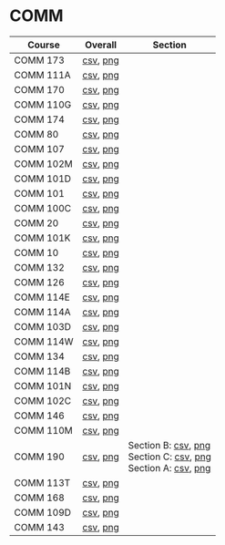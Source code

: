 # COMM

| Course | Overall | Section |
| ------ | ------- | ------- |
| COMM 173 | [csv](https://github.com/UCSD-Historical-Enrollment-Data//Users/ryanbatubara/Desktop/2024Spring/blob/main/overall/COMM%20173.csv), [png](https://raw.githubusercontent.com/UCSD-Historical-Enrollment-Data//Users/ryanbatubara/Desktop/2024Spring/main/plot_overall/COMM%20173.png) |  |
| COMM 111A | [csv](https://github.com/UCSD-Historical-Enrollment-Data//Users/ryanbatubara/Desktop/2024Spring/blob/main/overall/COMM%20111A.csv), [png](https://raw.githubusercontent.com/UCSD-Historical-Enrollment-Data//Users/ryanbatubara/Desktop/2024Spring/main/plot_overall/COMM%20111A.png) |  |
| COMM 170 | [csv](https://github.com/UCSD-Historical-Enrollment-Data//Users/ryanbatubara/Desktop/2024Spring/blob/main/overall/COMM%20170.csv), [png](https://raw.githubusercontent.com/UCSD-Historical-Enrollment-Data//Users/ryanbatubara/Desktop/2024Spring/main/plot_overall/COMM%20170.png) |  |
| COMM 110G | [csv](https://github.com/UCSD-Historical-Enrollment-Data//Users/ryanbatubara/Desktop/2024Spring/blob/main/overall/COMM%20110G.csv), [png](https://raw.githubusercontent.com/UCSD-Historical-Enrollment-Data//Users/ryanbatubara/Desktop/2024Spring/main/plot_overall/COMM%20110G.png) |  |
| COMM 174 | [csv](https://github.com/UCSD-Historical-Enrollment-Data//Users/ryanbatubara/Desktop/2024Spring/blob/main/overall/COMM%20174.csv), [png](https://raw.githubusercontent.com/UCSD-Historical-Enrollment-Data//Users/ryanbatubara/Desktop/2024Spring/main/plot_overall/COMM%20174.png) |  |
| COMM 80 | [csv](https://github.com/UCSD-Historical-Enrollment-Data//Users/ryanbatubara/Desktop/2024Spring/blob/main/overall/COMM%2080.csv), [png](https://raw.githubusercontent.com/UCSD-Historical-Enrollment-Data//Users/ryanbatubara/Desktop/2024Spring/main/plot_overall/COMM%2080.png) |  |
| COMM 107 | [csv](https://github.com/UCSD-Historical-Enrollment-Data//Users/ryanbatubara/Desktop/2024Spring/blob/main/overall/COMM%20107.csv), [png](https://raw.githubusercontent.com/UCSD-Historical-Enrollment-Data//Users/ryanbatubara/Desktop/2024Spring/main/plot_overall/COMM%20107.png) |  |
| COMM 102M | [csv](https://github.com/UCSD-Historical-Enrollment-Data//Users/ryanbatubara/Desktop/2024Spring/blob/main/overall/COMM%20102M.csv), [png](https://raw.githubusercontent.com/UCSD-Historical-Enrollment-Data//Users/ryanbatubara/Desktop/2024Spring/main/plot_overall/COMM%20102M.png) |  |
| COMM 101D | [csv](https://github.com/UCSD-Historical-Enrollment-Data//Users/ryanbatubara/Desktop/2024Spring/blob/main/overall/COMM%20101D.csv), [png](https://raw.githubusercontent.com/UCSD-Historical-Enrollment-Data//Users/ryanbatubara/Desktop/2024Spring/main/plot_overall/COMM%20101D.png) |  |
| COMM 101 | [csv](https://github.com/UCSD-Historical-Enrollment-Data//Users/ryanbatubara/Desktop/2024Spring/blob/main/overall/COMM%20101.csv), [png](https://raw.githubusercontent.com/UCSD-Historical-Enrollment-Data//Users/ryanbatubara/Desktop/2024Spring/main/plot_overall/COMM%20101.png) |  |
| COMM 100C | [csv](https://github.com/UCSD-Historical-Enrollment-Data//Users/ryanbatubara/Desktop/2024Spring/blob/main/overall/COMM%20100C.csv), [png](https://raw.githubusercontent.com/UCSD-Historical-Enrollment-Data//Users/ryanbatubara/Desktop/2024Spring/main/plot_overall/COMM%20100C.png) |  |
| COMM 20 | [csv](https://github.com/UCSD-Historical-Enrollment-Data//Users/ryanbatubara/Desktop/2024Spring/blob/main/overall/COMM%2020.csv), [png](https://raw.githubusercontent.com/UCSD-Historical-Enrollment-Data//Users/ryanbatubara/Desktop/2024Spring/main/plot_overall/COMM%2020.png) |  |
| COMM 101K | [csv](https://github.com/UCSD-Historical-Enrollment-Data//Users/ryanbatubara/Desktop/2024Spring/blob/main/overall/COMM%20101K.csv), [png](https://raw.githubusercontent.com/UCSD-Historical-Enrollment-Data//Users/ryanbatubara/Desktop/2024Spring/main/plot_overall/COMM%20101K.png) |  |
| COMM 10 | [csv](https://github.com/UCSD-Historical-Enrollment-Data//Users/ryanbatubara/Desktop/2024Spring/blob/main/overall/COMM%2010.csv), [png](https://raw.githubusercontent.com/UCSD-Historical-Enrollment-Data//Users/ryanbatubara/Desktop/2024Spring/main/plot_overall/COMM%2010.png) |  |
| COMM 132 | [csv](https://github.com/UCSD-Historical-Enrollment-Data//Users/ryanbatubara/Desktop/2024Spring/blob/main/overall/COMM%20132.csv), [png](https://raw.githubusercontent.com/UCSD-Historical-Enrollment-Data//Users/ryanbatubara/Desktop/2024Spring/main/plot_overall/COMM%20132.png) |  |
| COMM 126 | [csv](https://github.com/UCSD-Historical-Enrollment-Data//Users/ryanbatubara/Desktop/2024Spring/blob/main/overall/COMM%20126.csv), [png](https://raw.githubusercontent.com/UCSD-Historical-Enrollment-Data//Users/ryanbatubara/Desktop/2024Spring/main/plot_overall/COMM%20126.png) |  |
| COMM 114E | [csv](https://github.com/UCSD-Historical-Enrollment-Data//Users/ryanbatubara/Desktop/2024Spring/blob/main/overall/COMM%20114E.csv), [png](https://raw.githubusercontent.com/UCSD-Historical-Enrollment-Data//Users/ryanbatubara/Desktop/2024Spring/main/plot_overall/COMM%20114E.png) |  |
| COMM 114A | [csv](https://github.com/UCSD-Historical-Enrollment-Data//Users/ryanbatubara/Desktop/2024Spring/blob/main/overall/COMM%20114A.csv), [png](https://raw.githubusercontent.com/UCSD-Historical-Enrollment-Data//Users/ryanbatubara/Desktop/2024Spring/main/plot_overall/COMM%20114A.png) |  |
| COMM 103D | [csv](https://github.com/UCSD-Historical-Enrollment-Data//Users/ryanbatubara/Desktop/2024Spring/blob/main/overall/COMM%20103D.csv), [png](https://raw.githubusercontent.com/UCSD-Historical-Enrollment-Data//Users/ryanbatubara/Desktop/2024Spring/main/plot_overall/COMM%20103D.png) |  |
| COMM 114W | [csv](https://github.com/UCSD-Historical-Enrollment-Data//Users/ryanbatubara/Desktop/2024Spring/blob/main/overall/COMM%20114W.csv), [png](https://raw.githubusercontent.com/UCSD-Historical-Enrollment-Data//Users/ryanbatubara/Desktop/2024Spring/main/plot_overall/COMM%20114W.png) |  |
| COMM 134 | [csv](https://github.com/UCSD-Historical-Enrollment-Data//Users/ryanbatubara/Desktop/2024Spring/blob/main/overall/COMM%20134.csv), [png](https://raw.githubusercontent.com/UCSD-Historical-Enrollment-Data//Users/ryanbatubara/Desktop/2024Spring/main/plot_overall/COMM%20134.png) |  |
| COMM 114B | [csv](https://github.com/UCSD-Historical-Enrollment-Data//Users/ryanbatubara/Desktop/2024Spring/blob/main/overall/COMM%20114B.csv), [png](https://raw.githubusercontent.com/UCSD-Historical-Enrollment-Data//Users/ryanbatubara/Desktop/2024Spring/main/plot_overall/COMM%20114B.png) |  |
| COMM 101N | [csv](https://github.com/UCSD-Historical-Enrollment-Data//Users/ryanbatubara/Desktop/2024Spring/blob/main/overall/COMM%20101N.csv), [png](https://raw.githubusercontent.com/UCSD-Historical-Enrollment-Data//Users/ryanbatubara/Desktop/2024Spring/main/plot_overall/COMM%20101N.png) |  |
| COMM 102C | [csv](https://github.com/UCSD-Historical-Enrollment-Data//Users/ryanbatubara/Desktop/2024Spring/blob/main/overall/COMM%20102C.csv), [png](https://raw.githubusercontent.com/UCSD-Historical-Enrollment-Data//Users/ryanbatubara/Desktop/2024Spring/main/plot_overall/COMM%20102C.png) |  |
| COMM 146 | [csv](https://github.com/UCSD-Historical-Enrollment-Data//Users/ryanbatubara/Desktop/2024Spring/blob/main/overall/COMM%20146.csv), [png](https://raw.githubusercontent.com/UCSD-Historical-Enrollment-Data//Users/ryanbatubara/Desktop/2024Spring/main/plot_overall/COMM%20146.png) |  |
| COMM 110M | [csv](https://github.com/UCSD-Historical-Enrollment-Data//Users/ryanbatubara/Desktop/2024Spring/blob/main/overall/COMM%20110M.csv), [png](https://raw.githubusercontent.com/UCSD-Historical-Enrollment-Data//Users/ryanbatubara/Desktop/2024Spring/main/plot_overall/COMM%20110M.png) |  |
| COMM 190 | [csv](https://github.com/UCSD-Historical-Enrollment-Data//Users/ryanbatubara/Desktop/2024Spring/blob/main/overall/COMM%20190.csv), [png](https://raw.githubusercontent.com/UCSD-Historical-Enrollment-Data//Users/ryanbatubara/Desktop/2024Spring/main/plot_overall/COMM%20190.png) | Section B: [csv](https://github.com/UCSD-Historical-Enrollment-Data//Users/ryanbatubara/Desktop/2024Spring/blob/main/section/COMM%20190_B.csv), [png](https://raw.githubusercontent.com/UCSD-Historical-Enrollment-Data//Users/ryanbatubara/Desktop/2024Spring/main/plot_section/COMM%20190_B.png)<br>Section C: [csv](https://github.com/UCSD-Historical-Enrollment-Data//Users/ryanbatubara/Desktop/2024Spring/blob/main/section/COMM%20190_C.csv), [png](https://raw.githubusercontent.com/UCSD-Historical-Enrollment-Data//Users/ryanbatubara/Desktop/2024Spring/main/plot_section/COMM%20190_C.png)<br>Section A: [csv](https://github.com/UCSD-Historical-Enrollment-Data//Users/ryanbatubara/Desktop/2024Spring/blob/main/section/COMM%20190_A.csv), [png](https://raw.githubusercontent.com/UCSD-Historical-Enrollment-Data//Users/ryanbatubara/Desktop/2024Spring/main/plot_section/COMM%20190_A.png) |
| COMM 113T | [csv](https://github.com/UCSD-Historical-Enrollment-Data//Users/ryanbatubara/Desktop/2024Spring/blob/main/overall/COMM%20113T.csv), [png](https://raw.githubusercontent.com/UCSD-Historical-Enrollment-Data//Users/ryanbatubara/Desktop/2024Spring/main/plot_overall/COMM%20113T.png) |  |
| COMM 168 | [csv](https://github.com/UCSD-Historical-Enrollment-Data//Users/ryanbatubara/Desktop/2024Spring/blob/main/overall/COMM%20168.csv), [png](https://raw.githubusercontent.com/UCSD-Historical-Enrollment-Data//Users/ryanbatubara/Desktop/2024Spring/main/plot_overall/COMM%20168.png) |  |
| COMM 109D | [csv](https://github.com/UCSD-Historical-Enrollment-Data//Users/ryanbatubara/Desktop/2024Spring/blob/main/overall/COMM%20109D.csv), [png](https://raw.githubusercontent.com/UCSD-Historical-Enrollment-Data//Users/ryanbatubara/Desktop/2024Spring/main/plot_overall/COMM%20109D.png) |  |
| COMM 143 | [csv](https://github.com/UCSD-Historical-Enrollment-Data//Users/ryanbatubara/Desktop/2024Spring/blob/main/overall/COMM%20143.csv), [png](https://raw.githubusercontent.com/UCSD-Historical-Enrollment-Data//Users/ryanbatubara/Desktop/2024Spring/main/plot_overall/COMM%20143.png) |  |
